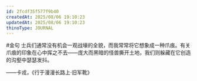 ```yaml
---
id: 2fcdf35f577f9b40
createdAt: 2025/08/06 19:10:23
updatedAt: 2025/08/06 19:10:23
thinoType: JOURNAL
---
```

#金句 士兵们通常没有机会一观战壕的全貌，而我常常将它想象成一种爪痕。有关爪痕的印象在心中挥之不去——庞大而黑暗的怪兽撕开土地，我们则躲藏在它创造的沟壑中瑟瑟发抖。

——卡戎，《行于漫漫长路上·旧军靴》